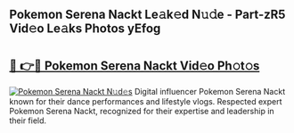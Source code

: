 ## Pokemon Serena Nackt Le𝚊k𝚎d N𝚞𝚍e - Part-zR5 Vid𝚎o Le𝚊ks Photos yEfog

# <h2><a href="http://fb4yya.evod.top/?m=Pokemon+Serena+Nackt">🔗 👉🔴 Pokemon Serena Nackt Vid𝚎o Ph𝚘t𝚘s</a></h2>

[![Pokemon Serena Nackt N𝚞d𝚎s](https://i.imgur.com/8V9OHl7.gif)](http://fb4yya.evod.top/?m=Pokemon+Serena+Nackt)
Digital influencer Pokemon Serena Nackt known for their dance performances and lifestyle vlogs. Respected expert Pokemon Serena Nackt, recognized for their expertise and leadership in their field. 
